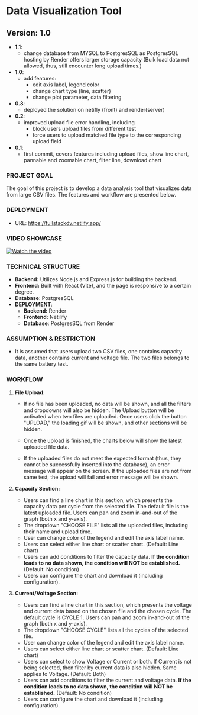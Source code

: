 # **Data Visualization Tool**

## **Version: 1.0**
- **1.1**:
   -  change database from MYSQL to PostgresSQL as PostgresSQL hosting by Render offers larger storage capacity (Bulk load data not allowed, thus, still encounter long upload times.) 
- **1.0**:
   - add features: 
      - edit axis label, legend color
      - change chart type (line, scatter)
      - change plot parameter, data filtering
- **0.3**:
   -  deployed the solution on netifly (front) and render(server)
- **0.2**:
  - improved upload file error handling, including
    - block users upload files from different test
    - force users to upload matched file type to the corresponding upload field
- **0.1**: 
   -  first commit, covers features including upload files, show line chart, pannable and zoomable chart, filter line, download chart

### **PROJECT GOAL**

The goal of this project is to develop a data analysis tool that visualizes data from large CSV files. The features and workflow are presented below.

### **DEPLOYMENT**
- URL: https://fullstackdv.netlify.app/

### **VIDEO SHOWCASE**

[![Watch the video](https://img.youtube.com/vi/JYviuRHKjyo/maxresdefault.jpg)](http://www.youtube.com/watch?v=JYviuRHKjyo "Version 1.0")

### **TECHNICAL STRUCTURE**

- **Backend:** Utilizes Node.js and Express.js for building the backend.
- **Frontend:** Built with React (Vite), and the page is responsive to a certain degree.
- **Database**: PostgresSQL 
- **DEPLOYMENT**: 
   - **Backend:**  Render
   - **Frontend:** Netilify
   - **Database**: PostgresSQL from Render


### **ASSUMPTION & RESTRICTION**

- It is assumed that users upload two CSV files, one contains capacity data, another contains current and voltage file. The two files belongs to the same battery test.

### **WORKFLOW**

1. **File Upload:**

   - If no file has been uploaded, no data will be shown, and all the filters and dropdowns will also be hidden. The Upload button will be activated when two files are uploaded. Once users click the button "UPLOAD," the loading gif will be shown, and other sections will be hidden.
   - Once the upload is finished, the charts below will show the latest uploaded file data.


   - If the uploaded files do not meet the expected format (thus, they cannot be successfully inserted into the database), an error message will appear on the screen. If the uploaded files are not from same test, the upload will fail and error message will be shown.


2. **Capacity Section:**

   - Users can find a line chart in this section, which presents the capacity data per cycle from the selected file. The default file is the latest uploaded file. Users can pan and zoom in-and-out of the graph (both x and y-axis).
   - The dropdown "CHOOSE FILE" lists all the uploaded files, including their name and upload time.
   - User can change color of the legend and edit the axis label name.
   - Users can select either line chart or scatter chart. (Default: Line chart)
   - Users can add conditions to filter the capacity data. **If the condition leads to no data shown, the condition will NOT be established.** (Default: No condition)
   - Users can configure the chart and download it (including configuration).


3. **Current/Voltage Section:**

   - Users can find a line chart in this section, which presents the voltage and current data based on the chosen file and the chosen cycle. The default cycle is CYCLE 1. Users can pan and zoom in-and-out of the graph (both x and y-axis).
   - The dropdown "CHOOSE CYCLE" lists all the cycles of the selected file.
   - User can change color of the legend and edit the axis label name.
   - Users can select either line chart or scatter chart. (Default: Line chart)
   - Users can select to show Voltage or Current or both. If Current is not being selected, then filter by current data is also hidden. Same applies to Voltage. (Default: Both)
   - Users can add conditions to filter the current and voltage data. **If the condition leads to no data shown, the condition will NOT be established.** (Default: No condition)
   - Users can configure the chart and download it (including configuration).

